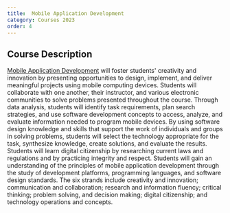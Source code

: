 ```yaml
---
title: 	Mobile Application Development
category: Courses 2023
order: 4
---
```

## Course Description

[Mobile Application Development](https://texreg.sos.state.tx.us/public/readtac$ext.TacPage?sl=R&app=9&p_dir=&p_rloc=&p_tloc=&p_ploc=&pg=1&p_tac=&ti=19&pt=2&ch=127&rl=768) will foster students' creativity and innovation by presenting opportunities to design, implement, and deliver meaningful projects using mobile computing devices. Students will collaborate with one another, their instructor, and various electronic communities to solve problems presented throughout the course. Through data analysis, students will identify task requirements, plan search strategies, and use software development concepts to access, analyze, and evaluate information needed to program mobile devices. By using software design knowledge and skills that support the work of individuals and groups in solving problems, students will select the technology appropriate for the task, synthesize knowledge, create solutions, and evaluate the results. Students will learn digital citizenship by researching current laws and regulations and by practicing integrity and respect. Students will gain an understanding of the principles of mobile application development through the study of development platforms, programming languages, and software design standards. The six strands include creativity and innovation; communication and collaboration; research and information fluency; critical thinking; problem solving, and decision making; digital citizenship; and technology operations and concepts.